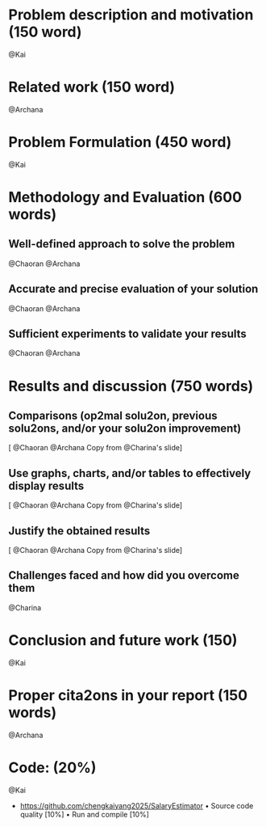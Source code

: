# Problem description and motivation (150 word)
@Kai 
# Related work (150 word)
@Archana
# Problem Formulation (450 word)
@Kai 
# Methodology and Evaluation (600 words)
## Well-defined approach to solve the problem 
@Chaoran @Archana
## Accurate and precise evaluation of your solution 
@Chaoran @Archana
## Sufficient experiments to validate your results
@Chaoran @Archana
# Results and discussion (750 words)
## Comparisons (op2mal solu2on, previous solu2ons, and/or your solu2on improvement)
[ @Chaoran @Archana Copy from @Charina's slide]  
## Use graphs, charts, and/or tables to effectively display results
[ @Chaoran @Archana Copy from @Charina's slide]  
## Justify the obtained results
[ @Chaoran @Archana Copy from @Charina's slide]  
## Challenges faced and how did you overcome them
@Charina


# Conclusion and future work (150)
@Kai
# Proper cita2ons in your report (150 words)
@Archana


# Code: (20%)
@Kai
- https://github.com/chengkaiyang2025/SalaryEstimator
• Source code quality [10%]
• Run and compile [10%]
